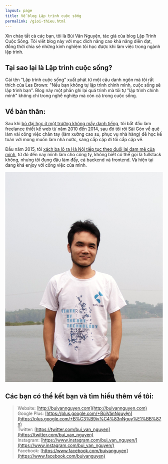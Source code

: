 ```yaml
---
layout: page
title: Về blog Lập trình cuộc sống
permalink: /gioi-thieu.html
---
```

Xin chào tất cả các bạn, tôi là Bùi Văn Nguyện, tác giả của blog Lập Trình Cuộc Sống. Tôi viết blog này với mục đích nâng cao khả năng diễn đạt, đồng thời chia sẻ những kinh nghiệm tôi học được khi làm việc trong ngành lập trình.

## Tại sao lại là Lập trình cuộc sống?

Cái tên "Lập trình cuộc sống" xuất phát từ một câu danh ngôn mà tôi rất thích của Les Brown: "Nếu bạn không tự lập trình chính mình, cuộc sống sẽ lập trình bạn". Blog này một phần ghi lại quá trình mà tôi tự "lập trình chính mình" không chỉ trong nghề nghiệp mà còn cả trong cuộc sống.

## Về bản thân:

Sau khi [bỏ đại học ở một trường không mấy danh tiếng](http://laptrinhcuocsong.com/hoc-cntt-dinh-bo-hoc-hay-doc-cau-chuyen-cua-minh.html), tôi bắt đầu làm freelance thiết kế web từ năm 2010 đến 2014, sau đó tôi rời Sài Gòn về quê làm vài công việc chân tay (làm xưởng cao su, phục vụ nhà hàng) để học kế toán với mong muốn làm nhà nước, sáng cắp cặp đi tối cắp cặp về.

Đầu năm 2015, tôi [xách ba lô ra Hà Nội tiếp tục theo đuổi lại đam mê của mình](http://www.ddth.com/showthread.php/1314521-X%C3%A1ch-ba-l%C3%B4-ra-HN-theo-%C4%91u%E1%BB%95i-ngh%E1%BB%81-l%E1%BA%ADp-tr%C3%ACnh-web), từ đó đến nay mình làm cho công ty, không biết có thể gọi là fullstack không, nhưng tôi đụng đâu làm đấy, cả backend và frontend. Và hiện tại đang khá enjoy với công việc của mình.

![Bùi Văn Nguyện](images/buivannguyen.jpg)

## Các bạn có thể kết bạn và tìm hiểu thêm về tôi:

> Website: [http://buivannguyen.com](http://buivannguyen.com)<br>
Google Plus: [https://plus.google.com/+BùiVănNguyện](https://plus.google.com/+B%C3%B9iv%C4%83nNguy%E1%BB%87n)<br>
Twitter: [https://twitter.com/bui_van_nguyen](https://twitter.com/bui_van_nguyen)<br>
Instagram: [https://www.instagram.com/bui_van_nguyen/](https://www.instagram.com/bui_van_nguyen/)<br>
Facebook: [https://www.facebook.com/buivanguyen](https://www.facebook.com/buivanguyen)<br>
